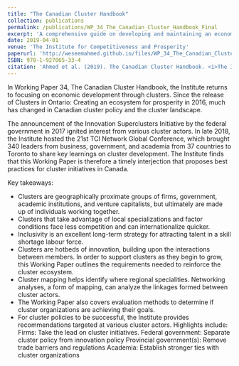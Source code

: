 ```yaml
---
title: "The Canadian Cluster Handbook"
collection: publications
permalink: /publications/WP_34_The_Canadian_Cluster_Handbook_Final
excerpt: 'A comprehensive guide on developing and maintaining an economic cluster ecosystem in Canada.'
date: 2019-04-01
venue: 'The Institute for Competitiveness and Prosperity'
paperurl: 'http://weseemahmed.github.io/files/WP_34_The_Canadian_Cluster_Handbook_Final'
ISBN: 978-1-927065-33-4
citation: 'Ahmed et al. (2019). The Canadian Cluster Handbook. <i>The Institute for Competitiveness and Prosperity</i>.'
---
```

In Working Paper 34, The Canadian Cluster Handbook, the Institute returns to focusing on economic development through clusters. Since the release of Clusters in Ontario: Creating an ecosystem for prosperity in 2016, much has changed in Canadian cluster policy and the cluster landscape.

The announcement of the Innovation Superclusters Initiative by the federal government in 2017 ignited interest from various cluster actors. In late 2018, the Institute hosted the 21st TCI Network Global Conference, which brought 340 leaders from business, government, and academia from 37 countries to Toronto to share key learnings on cluster development. The Institute finds that this Working Paper is therefore a timely interjection that proposes best practices for cluster initiatives in Canada.

Key takeaways:

- Clusters are geographically proximate groups of firms, government, academic institutions, and venture capitalists, but ultimately are made up of individuals working together.
- Clusters that take advantage of local specializations and factor conditions face less competition and can internationalize quicker.
- Inclusivity is an excellent long-term strategy for attracting talent in a skill shortage labour force.
- Clusters are hotbeds of innovation, building upon the interactions between members. In order to support clusters as they begin to grow, this Working Paper outlines the requirements needed to reinforce the cluster ecosystem.
- Cluster mapping helps identify where regional specialities. Networking analyses, a form of mapping, can analyze the linkages formed between cluster actors.
- The Working Paper also covers evaluation methods to determine if cluster organizations are achieving their goals.
- For cluster policies to be successful, the Institute provides recommendations targeted at various cluster actors. Highlights include:
        Firms: Take the lead on cluster initiatives.
        Federal government: Separate cluster policy from innovation policy
        Provincial government(s): Remove trade barriers and regulations
        Academia: Establish stronger ties with cluster organizations

